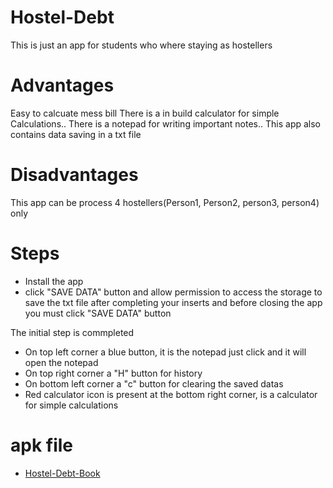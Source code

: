 # Hostel-Debt
  This is just an app for students who where staying as hostellers

# Advantages
  Easy to calcuate mess bill There is a in build calculator for simple Calculations.. There is a notepad for writing important notes.. This app also contains data saving in a txt file

# Disadvantages
  This app can be process 4 hostellers(Person1, Person2, person3, person4) only

# Steps
 * Install the app
 * click "SAVE DATA" button and allow permission to access the storage to save the txt file after completing your inserts and before closing the app you must click "SAVE DATA" button

 The initial step is commpleted

 * On top left corner a blue button, it is the notepad just click and it will open the notepad
 * On top right corner a "H" button for history
 * On bottom left corner a "c" button for clearing the saved datas
 * Red calculator icon is present at the bottom right corner, is a calculator for simple calculations
 
 
 # apk file
  * [Hostel-Debt-Book](Hostel-Debt-Book.apk)
